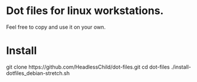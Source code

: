 <h1>Dot files for linux workstations.</h1>
Feel free to copy and use it on your own.

<h1>Install</h1>
git clone https://github.com/HeadlessChild/dot-files.git
cd dot-files
./install-dotfiles_debian-stretch.sh
